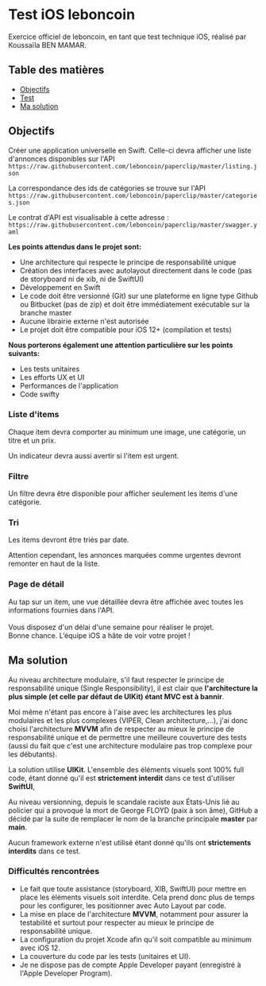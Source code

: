 # Test iOS leboncoin

Exercice officiel de leboncoin, en tant que test technique iOS, réalisé par Koussaïla BEN MAMAR.

## Table des matières
- [Objectifs](#objectifs)
- [Test](#test)
- [Ma solution](#solution)

## <a name="objectifs"></a>Objectifs

Créer une application universelle en Swift. Celle-ci devra afficher une liste d'annonces disponibles sur l'API `https://raw.githubusercontent.com/leboncoin/paperclip/master/listing.json`

La correspondance des ids de catégories se trouve sur l'API `https://raw.githubusercontent.com/leboncoin/paperclip/master/categories.json`

Le contrat d'API est visualisable à cette adresse :
`https://raw.githubusercontent.com/leboncoin/paperclip/master/swagger.yaml`<br>

**Les points attendus dans le projet sont:**
- Une architecture qui respecte le principe de responsabilité unique
- Création des interfaces avec autolayout directement dans le code (pas de storyboard ni
de xib, ni de SwiftUI)
- Développement en Swift
- Le code doit être versionné (Git) sur une plateforme en ligne type Github ou Bitbucket
(pas de zip) et doit être immédiatement exécutable sur la branche master
- Aucune librairie externe n'est autorisée
- Le projet doit être compatible pour iOS 12+ (compilation et tests)

**Nous porterons également une attention particulière sur les points suivants:**
- Les tests unitaires
- Les efforts UX et UI
- Performances de l'application
- Code swifty

### Liste d'items
Chaque item devra comporter au minimum une image, une catégorie, un titre et un prix.

Un indicateur devra aussi avertir si l'item est urgent.

### Filtre

Un filtre devra être disponible pour afficher seulement les items d'une catégorie.

### Tri
Les items devront être triés par date.

Attention cependant, les annonces marquées comme urgentes devront remonter en haut de la liste.

### Page de détail
Au tap sur un item, une vue détaillée devra être affichée avec toutes les informations fournies dans l'API.
<br><br>
Vous disposez d'un délai d'une semaine pour réaliser le projet.<br>
Bonne chance. L’équipe iOS a hâte de voir votre projet !

## <a name="solution"></a>Ma solution

Au niveau architecture modulaire, s'il faut respecter le principe de responsabilité unique (Single Responsibility), il est clair que **l'architecture la plus simple (et celle par défaut de UIKit) étant MVC est à bannir**. 

Moi même n'étant pas encore à l'aise avec les architectures les plus modulaires et les plus complexes (VIPER, Clean architecture,...), j'ai donc choisi l'architecture **MVVM** afin de respecter au mieux le principe de responsabilité unique et de permettre une meilleure couverture des tests (aussi du fait que c'est une architecture modulaire pas trop complexe pour les débutants).

La solution utilise **UIKit**. L'ensemble des éléments visuels sont 100% full code, étant donné qu'il est **strictement interdit** dans ce test d'utiliser **SwiftUI**, 

Au niveau versionning, depuis le scandale raciste aux États-Unis lié au policier qui a provoqué la mort de George FLOYD (paix à son âme), GitHub a décidé par la suite de remplacer le nom de la branche principale **master** par **main**.

Aucun framework externe n'est utilisé étant donné qu'ils ont **strictements interdits** dans ce test.

### Difficultés rencontrées

- Le fait que toute assistance (storyboard, XIB, SwiftUI) pour mettre en place les éléments visuels soit interdite. Cela prend donc plus de temps pour les configurer, les positionner avec Auto Layout par code.
- La mise en place de l'architecture **MVVM**, notamment pour assurer la testabilité et surtout pour respecter au mieux le principe de responsabilité unique.
- La configuration du projet Xcode afin qu'il soit compatible au minimum avec iOS 12.
- La couverture du code par les tests (unitaires et UI).
- Je ne dispose pas de compte Apple Developer payant (enregistré à l'Apple Developer Program).